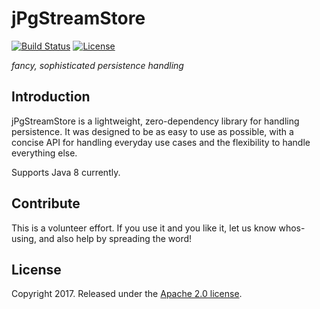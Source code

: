 # jPgStreamStore

[![Build Status](https://travis-ci.org/ZeroRef/jpgstreamstore.svg)](https://travis-ci.org/ZeroRef/jpgstreamstore)
[![License](http://img.shields.io/:license-apache-brightgreen.svg)](http://www.apache.org/licenses/LICENSE-2.0.html)

*fancy, sophisticated persistence handling*

## Introduction

jPgStreamStore is a lightweight, zero-dependency library for handling persistence. It was designed to be as easy to use as possible, with a concise API for handling everyday use cases and the flexibility to handle everything else.

Supports Java 8 currently.


## Contribute

This is a volunteer effort. If you use it and you like it, let us know whos-using, and also help by spreading the word!

## License

Copyright 2017. Released under the [Apache 2.0 license](http://www.apache.org/licenses/LICENSE-2.0.html).